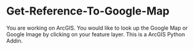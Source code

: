 # Get-Reference-To-Google-Map
You are working on ArcGIS. You would like to look up the Google Map or Google Image by clicking on your feature layer. This is a ArcGIS Python Addin.
